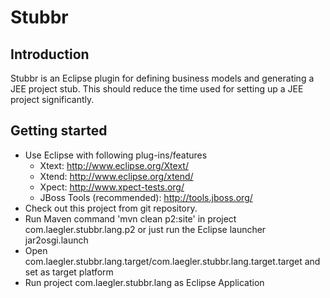 # Stubbr

## Introduction

Stubbr is an Eclipse plugin for defining business models and generating a JEE project stub. This should reduce the time used for setting up a JEE project significantly.

## Getting started

* Use Eclipse with following plug-ins/features
  * Xtext: http://www.eclipse.org/Xtext/
  * Xtend: http://www.eclipse.org/xtend/
  * Xpect: http://www.xpect-tests.org/
  * JBoss Tools (recommended): http://tools.jboss.org/
* Check out this project from git repository.
* Run Maven command 'mvn clean p2:site' in project com.laegler.stubbr.lang.p2 or just run the Eclipse launcher jar2osgi.launch
* Open com.laegler.stubbr.lang.target/com.laegler.stubbr.lang.target.target and set as target platform
* Run project com.laegler.stubbr.lang as Eclipse Application